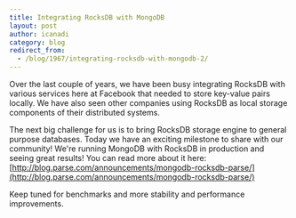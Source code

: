 ```yaml
---
title: Integrating RocksDB with MongoDB
layout: post
author: icanadi
category: blog
redirect_from:
  - /blog/1967/integrating-rocksdb-with-mongodb-2/
---
```


Over the last couple of years, we have been busy integrating RocksDB with various services here at Facebook that needed to store key-value pairs locally. We have also seen other companies using RocksDB as local storage components of their distributed systems.

The next big challenge for us is to bring RocksDB storage engine to general purpose databases. Today we have an exciting milestone to share with our community! We're running MongoDB with RocksDB in production and seeing great results! You can read more about it here: [http://blog.parse.com/announcements/mongodb-rocksdb-parse/](http://blog.parse.com/announcements/mongodb-rocksdb-parse/)

Keep tuned for benchmarks and more stability and performance improvements.
